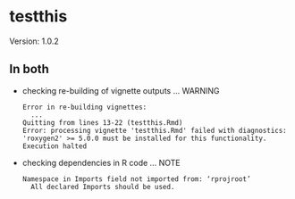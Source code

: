 # testthis

Version: 1.0.2

## In both

*   checking re-building of vignette outputs ... WARNING
    ```
    Error in re-building vignettes:
      ...
    Quitting from lines 13-22 (testthis.Rmd) 
    Error: processing vignette 'testthis.Rmd' failed with diagnostics:
    'roxygen2' >= 5.0.0 must be installed for this functionality.
    Execution halted
    ```

*   checking dependencies in R code ... NOTE
    ```
    Namespace in Imports field not imported from: ‘rprojroot’
      All declared Imports should be used.
    ```

